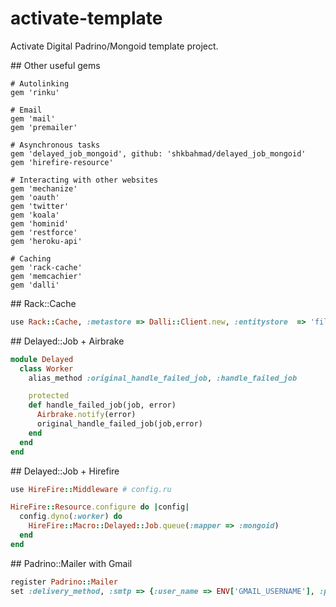activate-template
=================

Activate Digital Padrino/Mongoid template project.

## Other useful gems
```
# Autolinking
gem 'rinku'

# Email
gem 'mail'
gem 'premailer'

# Asynchronous tasks
gem 'delayed_job_mongoid', github: 'shkbahmad/delayed_job_mongoid'
gem 'hirefire-resource'

# Interacting with other websites
gem 'mechanize'
gem 'oauth'
gem 'twitter'
gem 'koala'
gem 'hominid'
gem 'restforce'
gem 'heroku-api'

# Caching
gem 'rack-cache'
gem 'memcachier'
gem 'dalli'
```

## Rack::Cache
```ruby
use Rack::Cache, :metastore => Dalli::Client.new, :entitystore  => 'file:tmp/cache/rack/body', :allow_reload => false
```

## Delayed::Job + Airbrake
```ruby
module Delayed
  class Worker
    alias_method :original_handle_failed_job, :handle_failed_job

    protected
    def handle_failed_job(job, error)
      Airbrake.notify(error)
      original_handle_failed_job(job,error)
    end
  end
end
```

## Delayed::Job + Hirefire
```ruby
use HireFire::Middleware # config.ru

HireFire::Resource.configure do |config|
  config.dyno(:worker) do
    HireFire::Macro::Delayed::Job.queue(:mapper => :mongoid)
  end
end
```

## Padrino::Mailer with Gmail
```ruby
register Padrino::Mailer
set :delivery_method, :smtp => {:user_name => ENV['GMAIL_USERNAME'], :password => ENV['GMAIL_PASSWORD'], :address => "smtp.gmail.com", :port => 587, :authentication => :plain, :enable_starttls_auto => true}
```
